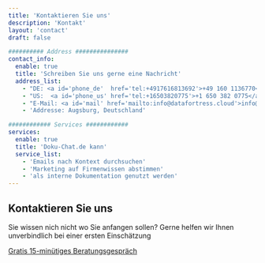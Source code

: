 ```yaml
---
title: 'Kontaktieren Sie uns'
description: 'Kontakt'
layout: 'contact'
draft: false

########## Address ###############
contact_info:
  enable: true
  title: 'Schreiben Sie uns gerne eine Nachricht'
  address_list:
    - "DE: <a id='phone_de'  href='tel:+4917616813692'>+49 160 1136770</a>"
    - "US:  <a id='phone_us' href='tel:+16503820775'>+1 650 382 0775</a>"
    - "E-Mail: <a id='mail' href='mailto:info@datafortress.cloud'>info@dat<!--...-->afortress.cloud</a>"
    - 'Addresse: Augsburg, Deutschland'

############ Services ############
services:
  enable: true
  title: 'Doku-Chat.de kann'
  service_list:
    - 'Emails nach Kontext durchsuchen'
    - 'Marketing auf Firmenwissen abstimmen'
    - 'als interne Dokumentation genutzt werden'
---
```


## Kontaktieren Sie uns

Sie wissen nich nicht wo Sie anfangen sollen? Gerne helfen wir Ihnen unverbindlich bei einer ersten Einschätzung

<a id="book_meeting" class="btn btn-primary text-white" href="https://calendly.com/justin-guese/15min" target="_blank">Gratis 15-minütiges Beratungsgespräch</a>
